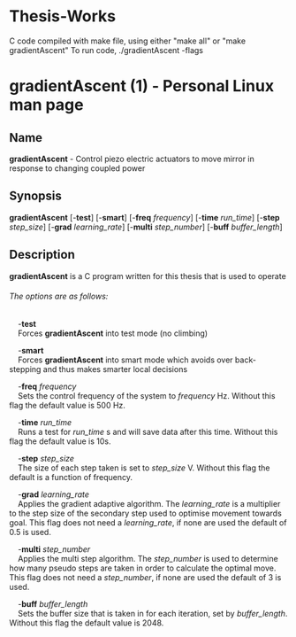 # Thesis-Works

C code compiled with make file, using either "make all" or "make gradientAscent"
To run code, ./gradientAscent -flags

# gradientAscent (1) - Personal Linux man page
## **Name**
**gradientAscent** - Control piezo electric actuators to move mirror in response to changing coupled power
  
## **Synopsis**
**gradientAscent** \[\-**test**] \[\-**smart**] \[\-**freq** _frequency_] \[\-**time** _run\_time_] \[\-**step** _step\_size_] \[\-**grad** _learning\_rate_] \[\-**multi** _step\_number_] \[\-**buff** _buffer\_length_] 

## **Description**
**gradientAscent** is a C program written for this thesis that is used to operate 

###### The options are as follows:
&nbsp;&nbsp;&nbsp;&nbsp;\-**test** \
&nbsp;&nbsp;&nbsp;&nbsp;Forces **gradientAscent** into test mode (no climbing)

&nbsp;&nbsp;&nbsp;&nbsp;\-**smart** \
&nbsp;&nbsp;&nbsp;&nbsp;Forces **gradientAscent** into smart mode which avoids over back-stepping and thus makes smarter local decisions

&nbsp;&nbsp;&nbsp;&nbsp;\-**freq** _frequency_ \
&nbsp;&nbsp;&nbsp;&nbsp;Sets the control frequency of the system to _frequency_ Hz. Without this flag the default value is 500 Hz.

&nbsp;&nbsp;&nbsp;&nbsp;\-**time** _run\_time_ \
&nbsp;&nbsp;&nbsp;&nbsp;Runs a test for _run\_time_ s and will save data after this time. Without this flag the default value is 10s.

&nbsp;&nbsp;&nbsp;&nbsp;\-**step** _step\_size_ \
&nbsp;&nbsp;&nbsp;&nbsp;The size of each step taken is set to _step\_size_ V. Without this flag the default is a function of frequency.

&nbsp;&nbsp;&nbsp;&nbsp;\-**grad** _learning\_rate_ \
&nbsp;&nbsp;&nbsp;&nbsp;Applies the gradient adaptive algorithm. The _learning\_rate_ is a multiplier to the step size of the secondary step used to optimise movement towards goal. This flag does not need a _learning\_rate_, if none are used the default of 0.5 is used.

&nbsp;&nbsp;&nbsp;&nbsp;\-**multi** _step\_number_ \
&nbsp;&nbsp;&nbsp;&nbsp;Applies the multi step algorithm. The _step\_number_ is used to determine how many pseudo steps are taken in order to calculate the optimal move. This flag does not need a _step\_number_, if none are used the default of 3 is used.

&nbsp;&nbsp;&nbsp;&nbsp;\-**buff** _buffer\_length_ \
&nbsp;&nbsp;&nbsp;&nbsp;Sets the buffer size that is taken in for each iteration, set by _buffer\_length_. Without this flag the default value is 2048.
